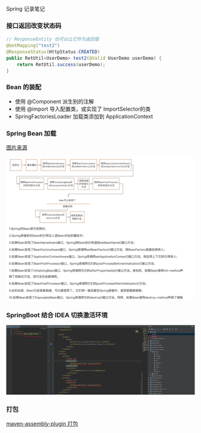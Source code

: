 Spring 记录笔记

### 接口返回改变状态码

```java
// ResponseEntity 也可以让它作为返回值
@GetMapping("test2")
@ResponseStatus(HttpStatus.CREATED)
public RetUtil<UserDemo> test2(@Valid UserDemo userDemo) {
    return RetUtil.success(userDemo);
}
```

### Bean 的装配
- 使用 @Component 派生别的注解
- 使用 @import 导入配置类，或实现了 ImportSelector的类
- SpringFactoriesLoader 加载类添加到 ApplicationContext

### Spring Bean 加载
[图片来源](https://mrbird.cc/Spring-Bean%E7%94%9F%E5%91%BD%E5%91%A8%E6%9C%9F.html)

![Spring Bean 加载](./picture/beanlife.png)

### SpringBoot 结合 IDEA 切换激活环境 
![Spring Bean 加载](./picture/spring-active.png)

### 打包

[maven-assembly-plugin 打包](http://springcloud.cn/view/423)
